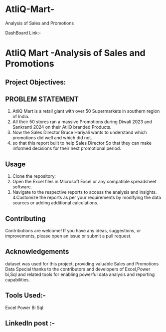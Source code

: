 # AtliQ-Mart-
Analysis of Sales and Promotions

DashBoard Link:- 

# AtliQ Mart -Analysis of Sales and Promotions 
## Project Objectives:
## PROBLEM STATEMENT 
1. AtliQ Mart is a retail giant with over 50 Supermarkets in southern region of India.
2. All their 50 stores ran a massive Promotions during Diwali 2023 and Sankranti 2024 on their AtliQ branded Products.
3. Now the Sales Director Bruce Hariyali wants to understand which promotions did well and which did not.
4. so that this report built to help Sales Director So that they can make informed decisions for their next promotional period.


## Usage
1. Clone the repository:
2. Open the Excel files in Microsoft Excel or any compatible spreadsheet software.
3. Navigate to the respective reports to access the analysis and insights.
4.Customize the reports as per your requirements by modifying the data sources or adding additional calculations.

## Contributing
Contributions are welcome! If you have any ideas, suggestions, or improvements, please open an issue or submit a pull request.

## Acknowledgements
dataset was used for this project, providing valuable Sales and Promotions Data
Special thanks to the contributors and developers of Excel,Power bi,Sql and related tools for enabling powerful data analysis and reporting capabilities.

## Tools Used:-
Excel
Power Bi
Sql

## Linkedln post :- 


